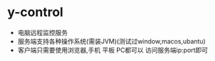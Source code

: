 # y-control
- 电脑远程监控服务
- 服务端支持各种操作系统(需装JVM)(测试过window,macos,ubantu)
- 客户端只需要使用浏览器,手机 平板 PC都可以 访问服务端ip:port即可

